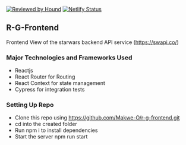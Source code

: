 [![Reviewed by Hound](https://img.shields.io/badge/Reviewed_by-Hound-8E64B0.svg)](https://houndci.com) [![Netlify Status](https://api.netlify.com/api/v1/badges/dc04d6d4-c025-4e89-a43e-b26750e6663e/deploy-status)](https://app.netlify.com/sites/heuristic-carson-817257/deploys)

## R-G-Frontend
Frontend View of the starwars backend API service (https://swapi.co/)

### Major Technologies and Frameworks Used
- Reactjs
- React Router for Routing
- React Context for state management
- Cypress for integration tests

### Setting Up Repo
 - Clone this repo using https://github.com/Makwe-O/r-g-frontend.git
 - cd into the created folder
 - Run npm i to install dependencies
 - Start the server npm run start
